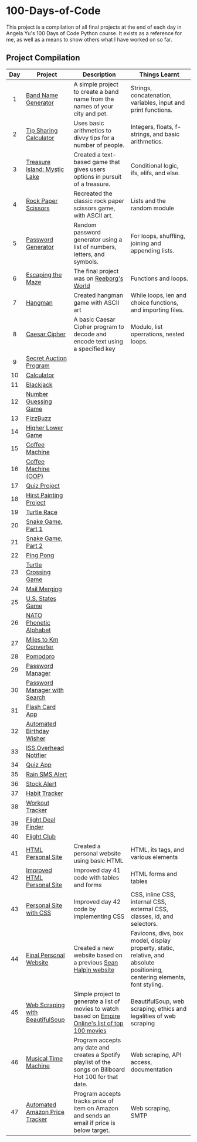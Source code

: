 # 100-Days-of-Code
 This project is a compilation of all final projects at the end of each day in Angela Yu's 100 Days of Code Python course.
 It exists as a reference for me, as well as a means to show others what I have worked on so far. 
 
 ## Project Compilation
| Day | Project                                                            | Description | Things Learnt |
|:----:|-------------------------------------------------------------------|-------------|---------------|
| 1   | [Band Name Generator](/1.%20Band%20Name%20Generator/)                   | A simple project to create a band name from the names of your city and pet.| Strings, concatenation, variables, input and print functions.
| 2   | [Tip Sharing Calculator](/2.%20Tip%20Calculator/)                       | Uses basic arithmetics to divvy tips for a number of people. | Integers, floats, f-strings, and basic arithmetics. |
| 3   | [Treasure Island: Mystic Lake](/3.%20Mystic%20Lake/)                  | Created a text-based game that gives users options in pursuit of a treasure.  | Conditional logic, ifs, elifs, and else. |
| 4   | [Rock Paper Scissors](/4.%20Rock%20Paper%20Scissors/)                   | Recreated the classic rock paper scissors game, with ASCII art. | Lists and the random module |
| 5   | [Password Generator](/5.%20PyPassword%20Generator/)                   | Random password generator using a list of numbers, letters, and symbols. | For loops, shuffling, joining and appending lists. | 
| 6   | [Escaping the Maze](https://reeborg.ca/reeborg.html?lang=en&mode=python&menu=worlds%2Fmenus%2Freeborg_intro_en.json&name=Maze&url=worlds%2Ftutorial_en%2Fmaze1.json)  |The final project was on [Reeborg's World](https://reeborg.ca/index_en.html) | Functions and loops. |
| 7   | [Hangman](/7.%20Hangman/)                                           | Created hangman game with ASCII art | While loops, len and choice functions, and importing files. |
| 8   | [Caesar Cipher](/8.%20Caesar%20Cipher/)                               | A basic Caesar Cipher program to decode and encode text using a specified key | Modulo, list operrations, nested loops. |
| 9   | [Secret Auction Program](/9.%20Blind%20Auction%20Program/)              |             |
| 10  | [Calculator](/10.%20Calculator%20Function/)                           |             |
| 11  | [Blackjack](/11.%20Blackjack/)                                      |             |
| 12  | [Number Guessing Game](/12.%20Guess%20the%20Number/)                    |             |
| 13  | [FizzBuzz](/13.%20Fizzbuzz/)                                        |             |
| 14  | [Higher Lower Game](/14.%20Higher%20Lower%20Game/)                      |             |
| 15  | [Coffee Machine](/15.%20Coffee%20Machine/)                            |             |
| 16  | [Coffee Machine (OOP)](/16.%20Coffee%20Maker%20(OOP)/)                  |             |
| 17  | [Quiz Project](/17.%20Quiz%20Project/)                                |             |
| 18  | [Hirst Painting Project](/18.%20Hirst%20Painting/)                    |             |
| 19  | [Turtle Race](/19.%20Turtle%20Race/)                                  |             |
| 20  | [Snake Game, Part 1](/20-21.%20Snake%20Game/)                         |             |
| 21  | [Snake Game, Part 2](/20-21.%20Snake%20Game/)                         |             |
| 22  | [Ping Pong](/22.%20Ping%20Pong/)                                      |             |
| 23  | [Turtle Crossing Game](/23.%20Turtle%20Crossing%20Game/)                |             |
| 24  | [Mail Merging](/24.%20Mail%20Merging/)                                |             |
| 25  | [U.S. States Game](/25.%20Sporcle's%20Name%20the%20State%20Game/)           |             |
| 26  | [NATO Phonetic Alphabet](/26%20NATO%20Phonetic%20Alphabet/)            |             |
| 27  | [Miles to Km Converter](/27.%20Miles%20to%20Kilometers%20Converter/)      |             |
| 28  | [Pomodoro](/28.%20Pomodoro/)                                        |             |
| 29  | [Password Manager](/29-30.%20Password%20Manager/)                     |             |
| 30  | [Password Manager with Search](/29-30.%20Password%20Manager/)         |             |
| 31  | [Flash Card App](/31.%20Flashcard%20App/)                             |             |
| 32  | [Automated Birthday Wisher](/32.%20Automatic%20BirthWisher/)      |             |
| 33  | [ISS Overhead Notifier](/33.%20ISS%20Overhead%20Notifier/)              |             |
| 34  | [Quiz App](/34.%20Quizler%20App/)                                     |             |
| 35  | [Rain SMS Alert](/35.%20Rain%20SMS%20Alert/)                            |             |
| 36  | [Stock Alert](/36%20Stock%20Trading%20News%20Alert/)                     |             |
| 37  | [Habit Tracker](/37.%20Habit%20Tracker%20(with%20Pixela)/)                |             |
| 38  | [Workout Tracker](/38.%20Workout%20Tracker/)                          |             |
| 39  | [Flight Deal Finder](/39.%20Flight%20Deal%20Finder/)                    |             |
| 40  | [Flight Club](/40.%20Flight%20Club/)                                  |             |
| 41  | [HTML Personal Site](/41.%20HTML%20Personal%20Site/)                    | Created a personal website using basic HTML | HTML, its tags, and various elements |
| 42  | [Improved HTML Personal Site](/42.%20Improved%20HTML%20Personal%20Site/)  | Improved day 41 code with tables and forms | HTML forms and tables |             |
| 43  | [Personal Site with CSS](/43.%20Personal%20Site%20with%20CSS/)  | Improved day 42 code by implementing CSS | CSS, inline CSS, internal CSS, external CSS, classes, id, and selectors. 
| 44 | [Final Personal Website](/44.%20Final%20Personal%20Website/) | Created a new website based on a previous [Sean Halpin website](https://web.archive.org/web/20180819202235js_/http://seanhalpin.io/)  | Favicons, divs, box model, display property, static, relative, and absolute positioning, centering elements, font styling. 
| 45 | [Web Scraping with BeautifulSoup](/45.%20Web%20Scraper/) | Simple project to generate a list of movies to watch based on [Empire Online's list of top 100 movies](https://web.archive.org/web/20200518073855/https://www.empireonline.com/movies/features/best-movies-2/) | BeautifulSoup, web scraping, ethics and legalities of web scraping |
| 46 | [Musical Time Machine](/46%20Musical%20Time%20Machine/) | Program accepts any date and creates a Spotify playlist of the songs on Billboard Hot 100 for that date. | Web scraping, API access, documentation  | 
| 47 | [Automated Amazon Price Tracker](/47.%20Automated%20Amazon%20Price%20Tracker/) | Program accepts tracks price of item on Amazon and sends an email if price is below target. | Web scraping, SMTP  | 